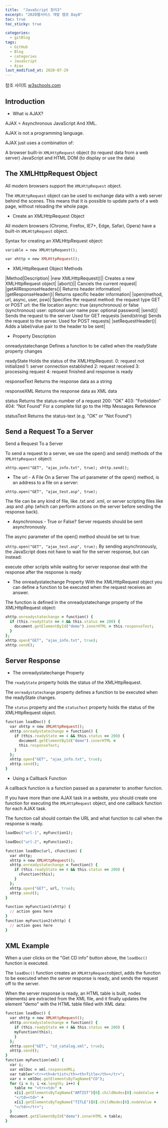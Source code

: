 ```yaml
---
title:  "JavaScript 정리3"
excerpt: "2020웹서비스 개발 캠프 Day8"
toc: true
toc_sticky: true

categories:
  - gitBlog
tags:
  - GitHub
  - Blog
  - categories
  - JavaScript
  - Ajax
last_modified_at: 2020-07-29
---
```



참조 사이트 [w3schools.com](https://www.w3schools.com/js/js_validation.asp)




## Introduction

- What is AJAX?

AJAX = Asynchronous JavaScript And XML.

AJAX is not a programming language.

AJAX just uses a combination of:

A browser built-in `XMLHttpRequest` object (to request data from a web server)
JavaScript and HTML DOM (to display or use the data)






## The XMLHttpRequest Object

All modern browsers support the `XMLHttpRequest` object.

The `XMLHttpRequest` object can be used to exchange data with a web server behind the scenes. This means that it is possible to update parts of a web page, without reloading the whole page.





- Create an XMLHttpRequest Object

All modern browsers (Chrome, Firefox, IE7+, Edge, Safari, Opera) have a built-in `XMLHttpRequest` object.


Syntax for creating an XMLHttpRequest object:

`variable = new XMLHttpRequest();`


```ruby
var xhttp = new XMLHttpRequest();
```



- XMLHttpRequest Object Methods

|Method|Description|
|new XMLHttpRequest()||	Creates a new XMLHttpRequest object|
|abort()||	Cancels the current request|
|getAllResponseHeaders()|	Returns header information|
|getResponseHeader()|	Returns specific header information|
|open(method, url, async, user, psw)|	Specifies the request
method: the request type GET or POST
url: the file location
async: true (asynchronous) or false (synchronous)
user: optional user name
psw: optional password|
|send()|	Sends the request to the server
Used for GET requests
|send(string)	Sends the request to the server.
Used for POST requests|
|setRequestHeader()|	Adds a label/value pair to the header to be sent|





- Property	Description

onreadystatechange	Defines a function to be called when the readyState property changes

readyState	Holds the status of the XMLHttpRequest.
0: request not initialized
1: server connection established
2: request received
3: processing request
4: request finished and response is ready

responseText	Returns the response data as a string

responseXML	Returns the response data as XML data

status	Returns the status-number of a request
200: "OK"
403: "Forbidden"
404: "Not Found"
For a complete list go to the Http Messages Reference

statusText	Returns the status-text (e.g. "OK" or "Not Found")





## Send a Request To a Server

Send a Request To a Server

To send a request to a server, we use the open() and send() methods of the `XMLHttpRequest` object:

`xhttp.open("GET", "ajax_info.txt", true);
xhttp.send();`




- The url - A File On a Server
The url parameter of the open() method, is an address to a file on a server:

`xhttp.open("GET", "ajax_test.asp", true);`

The file can be any kind of file, like .txt and .xml, or server scripting files like .asp and .php (which can perform actions on the server before sending the response back).







- Asynchronous - True or False?
Server requests should be sent asynchronously.

The async parameter of the open() method should be set to true:

`xhttp.open("GET", "ajax_test.asp", true);`
By sending asynchronously, the JavaScript does not have to wait for the server response, but can instead:

execute other scripts while waiting for server response
deal with the response after the response is ready






- The onreadystatechange Property
With the XMLHttpRequest object you can define a function to be executed when the request receives an answer.


The function is defined in the onreadystatechange property of the XMLHttpRequest object:

```ruby
xhttp.onreadystatechange = function() {
  if (this.readyState == 4 && this.status == 200) {
    document.getElementById("demo").innerHTML = this.responseText;
  }
};
xhttp.open("GET", "ajax_info.txt", true);
xhttp.send();
```




## Server Response

- The onreadystatechange Property


The `readyState` property holds the status of the XMLHttpRequest.

The `onreadystatechange` property defines a function to be executed when the readyState changes.

The `status` property and the `statusText` property holds the status of the XMLHttpRequest object.

```ruby
function loadDoc() {
  var xhttp = new XMLHttpRequest();
  xhttp.onreadystatechange = function() {
    if (this.readyState == 4 && this.status == 200) {
      document.getElementById("demo").innerHTML =
      this.responseText;
    }
  };
  xhttp.open("GET", "ajax_info.txt", true);
  xhttp.send();
}
```





- Using a Callback Function

A callback function is a function passed as a parameter to another function.

If you have more than one AJAX task in a website, you should create one function for executing the `XMLHttpRequest` object, and one callback function for each AJAX task.

The function call should contain the URL and what function to call when the response is ready.



```ruby
loadDoc("url-1", myFunction1);

loadDoc("url-2", myFunction2);

function loadDoc(url, cFunction) {
  var xhttp;
  xhttp = new XMLHttpRequest();
  xhttp.onreadystatechange = function() {
    if (this.readyState == 4 && this.status == 200) {
      cFunction(this);
    }
  };
  xhttp.open("GET", url, true);
  xhttp.send();
}

function myFunction1(xhttp) {
  // action goes here
}
function myFunction2(xhttp) {
  // action goes here
}
```






## XML Example

When a user clicks on the "Get CD info" button above, the `loadDoc()` function is executed.

The `loadDoc()` function creates an `XMLHttpRequest`object, adds the function to be executed when the server response is ready, and sends the request off to the server.

When the server response is ready, an HTML table is built, nodes (elements) are extracted from the XML file, and it finally updates the element "demo" with the HTML table filled with XML data:


```ruby
function loadDoc() {
  var xhttp = new XMLHttpRequest();
  xhttp.onreadystatechange = function() {
    if (this.readyState == 4 && this.status == 200) {
    myFunction(this);
    }
  };
  xhttp.open("GET", "cd_catalog.xml", true);
  xhttp.send();
}
function myFunction(xml) {
  var i;
  var xmlDoc = xml.responseXML;
  var table="<tr><th>Artist</th><th>Title</th></tr>";
  var x = xmlDoc.getElementsByTagName("CD");
  for (i = 0; i <x.length; i++) {
    table += "<tr><td>" +
    x[i].getElementsByTagName("ARTIST")[0].childNodes[0].nodeValue +
    "</td><td>" +
    x[i].getElementsByTagName("TITLE")[0].childNodes[0].nodeValue +
    "</td></tr>";
  }
  document.getElementById("demo").innerHTML = table;
}
```






## 
